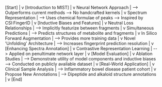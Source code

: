 [Start]
   |
   v
[Introduction to MIST]
   |
   v
   Neural Network Approach
      |
      --> Outperforms current methods
      --> No handcrafted kernels
   |
   v
   Spectrum Representation
      |
      --> Uses chemical formulae of peaks
      --> Inspired by CSI:FingerID
   |
   v
[Inductive Biases and Features]
   |
   v
   Neutral Loss Relationships
      |
      --> Implicitly featurize between fragments
   |
   v
   Simultaneous Predictions
      |
      --> Predicts structures of metabolite and fragments
   |
   v
   In Silico Forward Augmentation
      |
      --> Provides more training data
   |
   v
   Novel 'Unfolding' Architecture
      |
      --> Increases fingerprint prediction resolution
   |
   v
[Enhancing Spectra Annotation]
   |
   v
   Contrastive Representation Learning
      |
      --> Applied on penultimate network layer
   |
   v
[Model Evaluation]
   |
   v
   Ablation Studies
      |
      --> Demonstrate utility of model components and inductive biases
      --> Conducted on publicly available dataset
   |
   v
[Real-World Application]
   |
   v
   Clinical Sample Analysis
      |
      --> Inflammatory bowel disease patient cohort
   |
   v
   Propose New Annotations
      |
      --> Dipeptide and alkaloid structure annotations
   |
   v
[End]

  